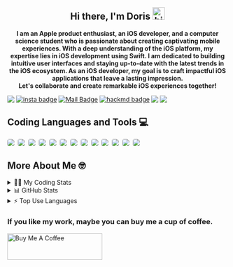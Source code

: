 <h2 align="center">
  <strong>
    Hi there, I'm Doris
    <img src="https://user-images.githubusercontent.com/1303154/88677602-1635ba80-d120-11ea-84d8-d263ba5fc3c0.gif" width="28px" height="28px" alt="hi">
  </strong>
</h2>

<p align="center">
  <strong>
    I am an Apple product enthusiast, an iOS developer, and a computer science student who is passionate about creating captivating mobile experiences. With a deep understanding of the iOS platform, my expertise lies in iOS development using Swift. I am dedicated to building intuitive user interfaces and staying up-to-date with the latest trends in the iOS ecosystem. As an iOS developer, my goal is to craft impactful iOS applications that leave a lasting impression. <br>Let's collaborate and create remarkable iOS experiences together!
  </strong>
</p>

<div style="display: flex; align-items: center;">
  <img src="https://komarev.com/ghpvc/?username=Doris-WenZiYing">
  <span style="margin-right: 4px;"></span>
  <a href="https://www.instagram.com/dolores_dione/" target="_blank">
    <img src="https://img.shields.io/badge/%20-dolores__dione-e84393?style=flat&labelColor=e84393&logo=instagram&logoColor=white" alt="insta badge">
  </a>
  <span style="margin-right: 4px;"></span>
  <a href="mailto:doris070714@gmail.com">
    <img src="https://img.shields.io/badge/%20-doris070714-c0392b?style=flat&labelColor=c0392b&logo=gmail&logoColor=white" alt="Mail Badge">
  </a>
  <span style="margin-right: 4px;"></span>
  <a href="https://hackmd.io/@rizzyD" target="_blank">
    <img src="https://img.shields.io/badge/%20-%40rizzy__D-%23555d6b?style=flat&logo=mdbook&logoColor=white" alt="hackmd badge">
  </a>
  <span style="margin-right: 4px;"></span>
  <a href="https://open.spotify.com/user/doris070714?si=23bc7f20a2c24c8f">
    <img src="https://img.shields.io/badge/Doritos👽-1DB954.svg?style=flat&logo=Spotify&logoColor=white">
  </a>
  <span style="margin-right: 4px;"></span>
  <a href="https://www.linkedin.com/in/doris-wen-zi-ying/">
    <img src="https://img.shields.io/badge/Doris Wen-0077B5?style=flat&logo=linkedin&logoColor=white">
  </a>
</div>

<div style="margin-bottom: 16px;"> <!-- Increase the margin-bottom value to create a bigger margin -->
  <h2 align="left">
    <strong>
      Coding Languages and Tools 💻
    </strong>
  </h2>
  <div style="display: inline-block; border-radius: 4px; overflow: hidden;">
    <img src="https://img.shields.io/badge/Swift-F05138.svg?style=for-the-badge&logo=Swift&logoColor=white" style="border-radius: 4px;">
    <span style="margin-right: 4px;"></span>
    <img src="https://img.shields.io/badge/UIkit-2396F3.svg?style=for-the-badge&logo=UIkit&logoColor=white" style="border-radius: 4px;">
    <span style="margin-right: 4px;"></span>
    <img src="https://img.shields.io/badge/Python-3776AB.svg?style=for-the-badge&logo=Python&logoColor=white" style="border-radius: 4px;">
    <span style="margin-right: 4px;"></span>
    <img src="https://img.shields.io/badge/JavaScript-F7DF1E.svg?style=for-the-badge&logo=JavaScript&logoColor=black" style="border-radius: 4px;">
    <span style="margin-right: 4px;"></span>
    <img src="https://img.shields.io/badge/Firebase-FFCA28.svg?style=for-the-badge&logo=Firebase&logoColor=black" style="border-radius: 4px;">
    <span style="margin-right: 4px;"></span>
    <img src="https://img.shields.io/badge/HTML5-E34F26.svg?style=for-the-badge&logo=HTML5&logoColor=white" style="border-radius: 4px;">
    <span style="margin-right: 4px;"></span>
    <img src="https://img.shields.io/badge/CSS3-1572B6.svg?style=for-the-badge&logo=CSS3&logoColor=white" style="border-radius: 4px;">
    <span style="margin-right: 4px;"></span>
    <img src="https://img.shields.io/badge/Vue.js-4FC08D.svg?style=for-the-badge&logo=vuedotjs&logoColor=white" style="border-radius: 4px;">
    <span style="margin-right: 4px;"></span>
    <img src="https://img.shields.io/badge/C-A8B9CC.svg?style=for-the-badge&logo=C&logoColor=black" style="border-radius: 4px;">
    <span style="margin-right: 4px;"></span>
    <img src="https://img.shields.io/badge/TensorFlow-FF6F00.svg?style=for-the-badge&logo=TensorFlow&logoColor=white" style="border-radius: 4px;">
    <span style="margin-right: 4px;"></span>
    <img src="https://img.shields.io/badge/YOLO-00FFFF.svg?style=for-the-badge&logo=YOLO&logoColor=black" style="border-radius: 4px;">
    <span style="margin-right: 4px;"></span>
    <img src="https://img.shields.io/badge/YAML-CB171E.svg?style=for-the-badge&logo=YAML&logoColor=white" style="border-radius: 4px;">
    <span style="margin-right: 4px;"></span>
    <img src="https://img.shields.io/badge/Flutter-02569B.svg?style=for-the-badge&logo=Flutter&logoColor=white" style="border-radius: 4px;">
    <span style="margin-right: 4px;"></span>
  </div>
</div>

<h2 align="left">
  <strong>
    More About Me 🤓</br>
  </strong>
</h2>

<details>
<summary> 👩‍💻 My Coding Stats</summary></br>

<!--START_SECTION:waka-->
![Code Time](http://img.shields.io/badge/Code%20Time-55%20hrs%2055%20mins-blue)

**🐱 My GitHub Data** 

> 📦 263.7 kB Used in GitHub's Storage 
 > 
> 🏆 100 Contributions in the Year 2023
 > 
> 🚫 Not Opted to Hire
 > 
> 📜 8 Public Repositories 
 > 
> 🔑 4 Private Repositories 
 > 
**I'm an Early 🐤** 

```text
🌞 Morning                49 commits          ██░░░░░░░░░░░░░░░░░░░░░░░   08.99 % 
🌆 Daytime                394 commits         ██████████████████░░░░░░░   72.29 % 
🌃 Evening                82 commits          ████░░░░░░░░░░░░░░░░░░░░░   15.05 % 
🌙 Night                  20 commits          █░░░░░░░░░░░░░░░░░░░░░░░░   03.67 % 
```
📅 **I'm Most Productive on Wednesday** 

```text
Monday                   126 commits         ██████░░░░░░░░░░░░░░░░░░░   23.12 % 
Tuesday                  42 commits          ██░░░░░░░░░░░░░░░░░░░░░░░   07.71 % 
Wednesday                158 commits         ███████░░░░░░░░░░░░░░░░░░   28.99 % 
Thursday                 9 commits           ░░░░░░░░░░░░░░░░░░░░░░░░░   01.65 % 
Friday                   56 commits          ███░░░░░░░░░░░░░░░░░░░░░░   10.28 % 
Saturday                 117 commits         █████░░░░░░░░░░░░░░░░░░░░   21.47 % 
Sunday                   37 commits          ██░░░░░░░░░░░░░░░░░░░░░░░   06.79 % 
```


📊 **This Week I Spent My Time On** 

```text
🕑︎ Time Zone: Asia/Taipei

💬 Programming Languages: 
Dart                     4 hrs 28 mins       ████████░░░░░░░░░░░░░░░░░   33.16 % 
Other                    3 hrs 13 mins       ██████░░░░░░░░░░░░░░░░░░░   23.91 % 
Swift                    3 hrs 11 mins       ██████░░░░░░░░░░░░░░░░░░░   23.63 % 
YAML                     1 hr 18 mins        ██░░░░░░░░░░░░░░░░░░░░░░░   09.69 % 
Objective-C++            32 mins             █░░░░░░░░░░░░░░░░░░░░░░░░   04.05 % 

🔥 Editors: 
Xcode                    7 hrs 34 mins       ██████████████░░░░░░░░░░░   56.16 % 
VS Code                  5 hrs 54 mins       ███████████░░░░░░░░░░░░░░   43.84 % 

🐱‍💻 Projects: 
Unknown Project          4 hrs 7 mins        ████████░░░░░░░░░░░░░░░░░   30.51 % 
QRCodeReader             3 hrs 16 mins       ██████░░░░░░░░░░░░░░░░░░░   24.22 % 
logo_scanner             3 hrs 4 mins        ██████░░░░░░░░░░░░░░░░░░░   22.79 % 
fabric_database          1 hr 20 mins        ██░░░░░░░░░░░░░░░░░░░░░░░   09.95 % 
fabric_scanner           57 mins             ██░░░░░░░░░░░░░░░░░░░░░░░   07.12 % 

💻 Operating System: 
Mac                      13 hrs 29 mins      █████████████████████████   100.00 % 
```

**I Mostly Code in Swift** 

```text
Swift                    5 repos             ██████████░░░░░░░░░░░░░░░   41.67 % 
Dart                     1 repo              ██░░░░░░░░░░░░░░░░░░░░░░░   08.33 % 
C++                      1 repo              ██░░░░░░░░░░░░░░░░░░░░░░░   08.33 % 
JavaScript               1 repo              ██░░░░░░░░░░░░░░░░░░░░░░░   08.33 % 
HTML                     1 repo              ██░░░░░░░░░░░░░░░░░░░░░░░   08.33 % 
```




 Last Updated on 12/08/2023 01:11:20 UTC
<!--END_SECTION:waka-->

</details>

<details>
<summary> 📊 GitHub Stats </summary>
<img src="https://github-readme-stats-git-masterrstaa-rickstaa.vercel.app/api?username=Doris-WenZiYing&show_icons=true&hide_border=true&count_private=true&theme=dark" alt="Doris-WenZiYing"></br>
<img src="https://github-profile-trophy.vercel.app/?username=Doris-WenZiYing&theme=juicyfresh&no-frame=true&column=4&row=3" alt="Doris-WenZiYing"></br>
<img src="https://github-readme-streak-stats.herokuapp.com/?user=Doris-WenZiYing&theme=dark&hide_border=true" alt="Doris-WenZiYing">
</details>

<details>
<summary> ⚡️ Top Use Languages </summary>
<img src="https://github-readme-stats-git-masterrstaa-rickstaa.vercel.app/api/top-langs?username=Doris-WenZiYing&show_icons=true&locale=en&layout=compact&theme=dark&hide_border=true" alt="Doris-WenZiYing">
</details>

<p>
  <h3 style="font-weight:bold">If you like my work, maybe you can buy me a cup of coffee.</br></h3>
  <a href="https://www.buymeacoffee.com/rizzyD" target="_blank">
    <img
      src="https://cdn.buymeacoffee.com/buttons/v2/default-yellow.png"
      alt="Buy Me A Coffee"
      style="height: 60px !important;width: 217px !important;"
    />
  </a>
</p>
